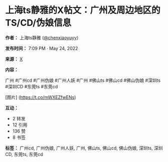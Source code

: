 # 上海ts静雅的X帖文：广州及周边地区的TS/CD/伪娘信息

**作者：** 上海ts静雅 ([@chenxiaoyuyy](https://x.com/chenxiaoyuyy))

**发布时间：** 7:09 PM · May 24, 2022

**来源：** [X](https://x.com/chenxiaoyuyy/status/1529177888787795969)

**内容：**

广州 #广州cd #广州伪娘 #广州人妖 #广州 #佛山ts #佛山cd #佛山伪娘 #深圳ts #深圳CD #东莞ts #东莞cd

[图片] (https://t.co/mWXEZfwENs)

**互动：**

*   2 转发
*   12 引用
*   136 赞
*   8 书签

**标签：** 广州cd, 广州伪娘, 广州人妖, 广州, 佛山ts, 佛山cd, 佛山伪娘, 深圳ts, 深圳CD, 东莞ts, 东莞cd
